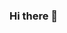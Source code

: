 ### Hi there 👋

<!--
**cohbev-3/cohbev-3** is a ✨ _special_ ✨ repository because its `README.md` (this file) appears on your GitHub profile.

Here are some ideas to get you started:
blah blah blah

- 🔭 I’m currently working on ...
- 🌱 I’m currently learning ...
- 👯 I’m looking to collaborate on ...
- 🤔 I’m looking for help with ...
- 💬 Ask me about ...
- 📫 How to reach me: ...
- 😄 Pronouns: ...
- ⚡ Fun fact: ...
-->
